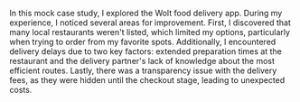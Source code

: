 In this mock case study, I explored the Wolt food delivery app. During my experience, I noticed several areas for improvement. First, I discovered that many local restaurants weren't listed, which limited my options, particularly when trying to order from my favorite spots. Additionally, I encountered delivery delays due to two key factors: extended preparation times at the restaurant and the delivery partner's lack of knowledge about the most efficient routes. Lastly, there was a transparency issue with the delivery fees, as they were hidden until the checkout stage, leading to unexpected costs.
